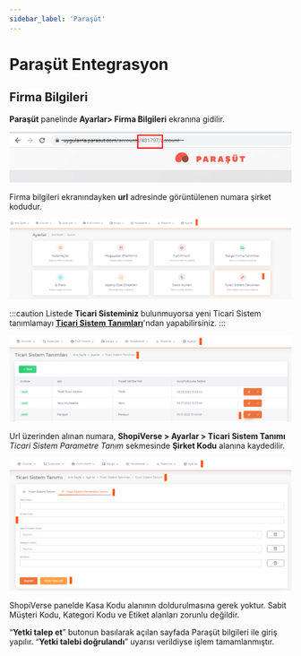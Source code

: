 ```yaml
---
sidebar_label: 'Paraşüt'
---
```


# Paraşüt Entegrasyon

## Firma Bilgileri

**Paraşüt** panelinde **Ayarlar> Firma Bilgileri** ekranına gidilir.

![Paraşütcode](../commercial-system/img/parachuteCode.png)

Firma bilgileri ekranındayken **url** adresinde görüntülenen numara şirket kodudur.

![ParaşütSet](../commercial-system/img/parachuteSet.png)

:::caution
Listede **Ticari Sisteminiz** bulunmuyorsa yeni Ticari Sistem tanımlamayı **[Ticari Sistem Tanımları](/docs/dashboard/dashboard-tutorial/settings/commercial-system/)**'ndan yapabilirsiniz.
:::

![ParaşütSetEdit](../commercial-system/img/parachuteEdit.png)


Url üzerinden alınan numara, **ShopiVerse > Ayarlar > Ticari Sistem Tanımı** *Ticari Sistem Parametre Tanım* sekmesinde **Şirket Kodu** alanına kaydedilir.

![ParaşütSetEditCode](../commercial-system/img/parachuteEditCode.png)


ShopiVerse panelde Kasa Kodu alanının doldurulmasına gerek yoktur. Sabit Müşteri Kodu, Kategori Kodu ve Etiket alanları zorunlu değildir. 

“**Yetki talep et**” butonun basılarak açılan sayfada Paraşüt bilgileri ile giriş yapılır. “**Yetki talebi doğrulandı**” uyarısı verildiyse işlem tamamlanmıştır.


 